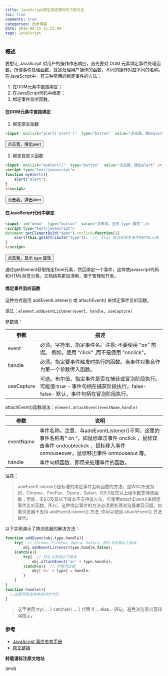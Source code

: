 ```yaml
---
title: JavaScript原生绑定事件的三种方法
toc: true
comments: true
categories: 技术博客
date: 2016-08-15 21:53:09
tags: JavaScript
---
```

### 概述
要想让 JavaScript 对用户的操作作出响应，首先要对 DOM 元素绑定事件处理函数。所谓事件处理函数，就是处理用户操作的函数，不同的操作对应不同的名称。在JavaScript中，有三种常用的绑定事件的方法：
<!-- more -->
1. 在DOM元素中直接绑定；
2. 在JavaScript代码中绑定；
3. 绑定事件监听函数。

#### 在DOM元素中直接绑定

1. 绑定原生函数

```html
<input  onclick="alert('alert')"  type="button"  value="点击我，弹出alert" />
```

<input  onclick="alert('alert')"  type="button"  value="点击我，弹出alert" />

2. 绑定自定义函数
```html
<input  onclick="myAlert()"  type="button"  value="点击我，弹出alert" />
<script type="text/javascript">
function myAlert(){
    alert("alert");
}
</script>
```
<input  onclick="myAlert()"  type="button"  value="点击我，弹出alert" />
<script type="text/javascript">
function myAlert(){
    alert("alert");
}
</script>

#### 在JavaScript代码中绑定
```html
<input  id="demo"  type="button"  value="点击我，显示 type 属性" />
<script type="text/javascript">
document.getElementById("demo").onclick=function(){
    alert(this.getAttribute("type"));  //  this 指当前发生事件的HTML元素，这里是<div>标签
}
</script>
```
<input  id="demo"  type="button"  value="点击我，显示 type 属性" />
<script type="text/javascript">
document.getElementById("demo").onclick=function(){
    alert(this.getAttribute("type"));  //  this 指当前发生事件的HTML元素，这里是<div>标签
}
</script>

通过getElement获取指定Dom元素，然后绑定一个事件，这样使javascript代码和HTML标签分离，文档结构更加清晰，便于管理和开发。

#### 绑定事件监听函数

这种方式是用 addEventListener() 或 attachEvent() 来绑定事件监听函数。

语法：`element.addEventListener(event, handle, useCapture) `

参数值：

|参数|描述|
|----|----|
|event|必须。字符串，指定事件名。注意: 不要使用 "on" 前缀。 例如，使用 "click" ,而不是使用 "onclick"。|
|handle|必须。指定要事件触发时执行的函数。当事件对象会作为第一个参数传入函数。 |
|useCapture|可选。布尔值，指定事件是否在捕获或冒泡阶段执行。可能值:true - 事件句柄在捕获阶段执行。false- false- 默认，事件句柄在冒泡阶段执行。|

attachEvent()函数语法：`element.attachEvent(eventName,handle)`

|参数|说明|
|----|----|
|eventName|事件名称。注意，与addEventListener()不同，这里的事件名称有“ on ”，如鼠标单击事件 onclick ，鼠标双击事件 ondoubleclick ，鼠标移入事件 onmouseover，鼠标移出事件 onmouseout 等。|
|handle|事件句柄函数，即用来处理事件的函数。|

注意：
>addEventListener()是标准的绑定事件监听函数的方法，是W3C所支持的，Chrome、FireFox、Opera、Safari、IE9.0及其以上版本都支持该函数；但是，IE8.0及其以下版本不支持该方法，它使用attachEvent()来绑定事件监听函数。所以，这种绑定事件的方法必须要处理浏览器兼容问题。如果浏览器不支持 addEventListener() 方法, 你可以使用 attachEvent() 方法替代。

以下实例演示了跨浏览器的解决方法：
```js
function addEvent(obj,type,handle){
    try{  // Chrome、FireFox、Opera、Safari、IE9.0及其以上版本
        obj.addEventListener(type,handle,false);
    }catch(e){
        try{  // IE8.0及其以下版本
            obj.attachEvent('on' + type,handle);
        }catch(e){  // 早期浏览器
            obj['on' + type] = handle;
        }
    }
}
function handle(){
  //这里写绑定事件的动作代码
}
```
>这里使用 try{ ... } catch(e){ ... } 代替 if ... else... 语句，避免浏览器出现错误提示。

### 参考
* [JavaScript 事件参考手册](http://www.w3school.com.cn/jsref/jsref_events.asp)
* [原文链接](http://www.itxueyuan.org/view/6338.html)


**转载请标注原文地址**                           

(end)
